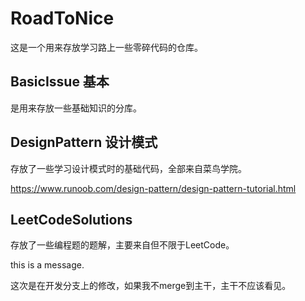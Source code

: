 # RoadToNice
这是一个用来存放学习路上一些零碎代码的仓库。
## BasicIssue 基本
是用来存放一些基础知识的分库。
## DesignPattern 设计模式
存放了一些学习设计模式时的基础代码，全部来自菜鸟学院。

https://www.runoob.com/design-pattern/design-pattern-tutorial.html
## LeetCodeSolutions
存放了一些编程题的题解，主要来自但不限于LeetCode。

this is a message.

这次是在开发分支上的修改，如果我不merge到主干，主干不应该看见。